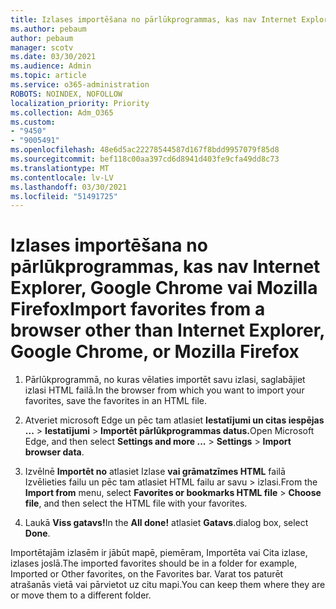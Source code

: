 ```yaml
---
title: Izlases importēšana no pārlūkprogrammas, kas nav Internet Explorer, Google Chrome vai Mozilla Firefox
ms.author: pebaum
author: pebaum
manager: scotv
ms.date: 03/30/2021
ms.audience: Admin
ms.topic: article
ms.service: o365-administration
ROBOTS: NOINDEX, NOFOLLOW
localization_priority: Priority
ms.collection: Adm_O365
ms.custom:
- "9450"
- "9005491"
ms.openlocfilehash: 48e6d5ac22278544587d167f8bdd9957079f85d8
ms.sourcegitcommit: bef118c00aa397cd6d8941d403fe9cfa49dd8c73
ms.translationtype: MT
ms.contentlocale: lv-LV
ms.lasthandoff: 03/30/2021
ms.locfileid: "51491725"
---
```

# <a name="import-favorites-from-a-browser-other-than-internet-explorer-google-chrome-or-mozilla-firefox"></a><span data-ttu-id="c8cf5-102">Izlases importēšana no pārlūkprogrammas, kas nav Internet Explorer, Google Chrome vai Mozilla Firefox</span><span class="sxs-lookup"><span data-stu-id="c8cf5-102">Import favorites from a browser other than Internet Explorer, Google Chrome, or Mozilla Firefox</span></span>

1. <span data-ttu-id="c8cf5-103">Pārlūkprogrammā, no kuras vēlaties importēt savu izlasi, saglabājiet izlasi HTML failā.</span><span class="sxs-lookup"><span data-stu-id="c8cf5-103">In the browser from which you want to import your favorites, save the favorites in an HTML file.</span></span>

1. <span data-ttu-id="c8cf5-104">Atveriet microsoft Edge un pēc tam atlasiet **Iestatījumi un citas iespējas ...**  >  **Iestatījumi**  >  **Importēt pārlūkprogrammas datus.**</span><span class="sxs-lookup"><span data-stu-id="c8cf5-104">Open Microsoft Edge, and then select **Settings and more ...** > **Settings** > **Import browser data**.</span></span>

1. <span data-ttu-id="c8cf5-105">Izvēlnē **Importēt no** atlasiet Izlase **vai grāmatzīmes HTML** failā Izvēlieties failu un pēc tam atlasiet HTML failu ar savu  >  izlasi.</span><span class="sxs-lookup"><span data-stu-id="c8cf5-105">From the **Import from** menu, select **Favorites or bookmarks HTML file** > **Choose file**, and then select the HTML file with your favorites.</span></span>

1. <span data-ttu-id="c8cf5-106">Laukā **Viss gatavs!**</span><span class="sxs-lookup"><span data-stu-id="c8cf5-106">In the **All done!**</span></span> <span data-ttu-id="c8cf5-107">atlasiet **Gatavs**.</span><span class="sxs-lookup"><span data-stu-id="c8cf5-107">dialog box, select **Done**.</span></span>

<span data-ttu-id="c8cf5-108">Importētajām izlasēm ir jābūt mapē, piemēram, Importēta vai Cita izlase, izlases joslā.</span><span class="sxs-lookup"><span data-stu-id="c8cf5-108">The imported favorites should be in a folder for example, Imported or Other favorites, on the Favorites bar.</span></span> <span data-ttu-id="c8cf5-109">Varat tos paturēt atrašanās vietā vai pārvietot uz citu mapi.</span><span class="sxs-lookup"><span data-stu-id="c8cf5-109">You can keep them where they are or move them to a different folder.</span></span>